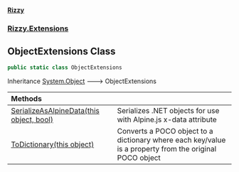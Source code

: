 #### [Rizzy](index 'index')
### [Rizzy.Extensions](Rizzy.Extensions 'Rizzy.Extensions')

## ObjectExtensions Class

```csharp
public static class ObjectExtensions
```

Inheritance [System.Object](https://docs.microsoft.com/en-us/dotnet/api/System.Object 'System.Object') &#129106; ObjectExtensions

| Methods | |
| :--- | :--- |
| [SerializeAsAlpineData(this object, bool)](Rizzy.Extensions.ObjectExtensions.SerializeAsAlpineData(thisobject,bool) 'Rizzy.Extensions.ObjectExtensions.SerializeAsAlpineData(this object, bool)') | Serializes .NET objects for use with Alpine.js x-data attribute |
| [ToDictionary(this object)](Rizzy.Extensions.ObjectExtensions.ToDictionary(thisobject) 'Rizzy.Extensions.ObjectExtensions.ToDictionary(this object)') | Converts a POCO object to a dictionary where each key/value is a property from the original POCO object |
